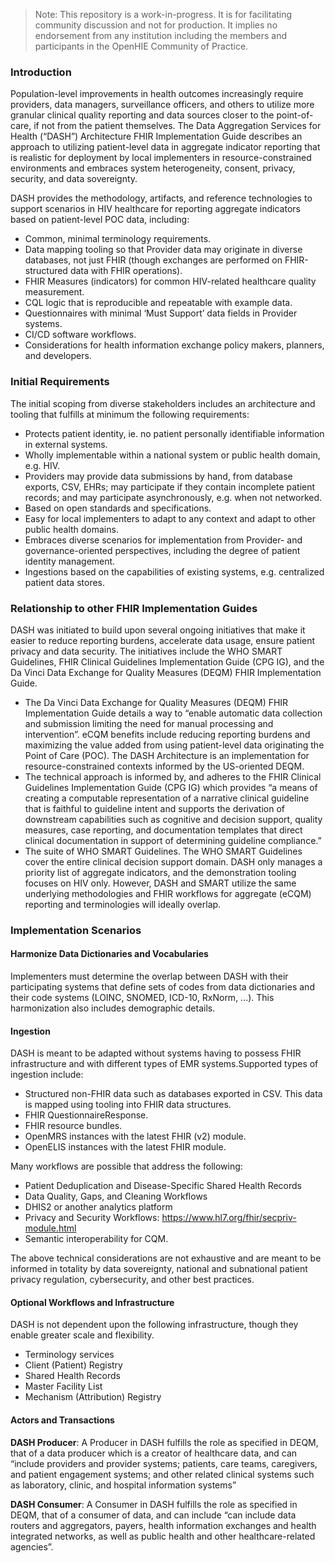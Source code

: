 > Note: This repository is a work-in-progress. It is for facilitating community discussion and not for production. It implies no endorsement from any institution including the members and participants in the OpenHIE Community of Practice.

### Introduction

Population-level improvements in health outcomes increasingly require providers, data managers, surveillance officers, and others to utilize more granular clinical quality reporting and data sources closer to the point-of-care, if not from the patient themselves. The Data Aggregation Services for Health (“DASH”) Architecture FHIR Implementation Guide describes an approach to utilizing patient-level data in aggregate indicator reporting that is realistic for deployment by local implementers in resource-constrained environments and embraces system heterogeneity, consent, privacy, security, and data sovereignty.

DASH provides the methodology, artifacts, and reference technologies to support scenarios in HIV healthcare for reporting aggregate indicators based on patient-level POC data, including: 

* Common, minimal terminology requirements.
* Data mapping tooling so that Provider data may originate in diverse databases, not just FHIR (though exchanges are performed on FHIR-structured data with FHIR operations).
* FHIR Measures (indicators) for common HIV-related healthcare quality measurement.
* CQL logic that is reproducible and repeatable with example data.
* Questionnaires with minimal ‘Must Support’ data fields in Provider systems.
* CI/CD software workflows.
* Considerations for health information exchange policy makers, planners, and developers.

### Initial Requirements

The initial scoping from diverse stakeholders includes an architecture and tooling that fulfills at minimum the following requirements:

* Protects patient identity, ie. no patient personally identifiable information in external systems.
* Wholly implementable within a national system or public health domain, e.g. HIV.
* Providers may provide data submissions by hand, from database exports, CSV, EHRs; may participate if they contain incomplete patient records; and may participate asynchronously, e.g. when not networked.
* Based on open standards and specifications.
* Easy for local implementers to adapt to any context and adapt to other public health domains.
* Embraces diverse scenarios for implementation from Provider- and governance-oriented perspectives, including the degree of patient identity management.
* Ingestions based on the capabilities of existing systems, e.g. centralized patient data stores.

### Relationship to other FHIR Implementation Guides

DASH was initiated to build upon several ongoing initiatives that make it easier to reduce reporting burdens, accelerate data usage, ensure patient privacy and data security. The initiatives include the WHO SMART Guidelines, FHIR Clinical Guidelines Implementation Guide (CPG IG), and the Da Vinci Data Exchange for Quality Measures (DEQM) FHIR Implementation Guide.

* The Da Vinci Data Exchange for Quality Measures (DEQM) FHIR Implementation Guide details a way to “enable automatic data collection and submission limiting the need for manual processing and intervention”. eCQM benefits include reducing reporting burdens and maximizing the value added from using patient-level data originating the Point of Care (POC). The DASH Architecture is an implementation for resource-constrained contexts informed by the US-oriented DEQM.
* The technical approach is informed by, and adheres to the FHIR Clinical Guidelines Implementation Guide (CPG IG) which provides “a means of creating a computable representation of a narrative clinical guideline that is faithful to guideline intent and supports the derivation of downstream capabilities such as cognitive and decision support, quality measures, case reporting, and documentation templates that direct clinical documentation in support of determining guideline compliance.”
* The suite of WHO SMART Guidelines. The WHO SMART Guidelines cover the entire clinical decision support domain. DASH only manages a priority list of aggregate indicators, and the demonstration tooling focuses on HIV only.  However, DASH and SMART utilize the same underlying methodologies and FHIR workflows for aggregate (eCQM) reporting and terminologies will ideally overlap.

### Implementation Scenarios

#### Harmonize Data Dictionaries and Vocabularies

Implementers must determine the overlap between DASH with their participating systems that define sets of codes from data dictionaries and their code systems (LOINC, SNOMED, ICD-10, RxNorm, ...). This harmonization also includes demographic details.

#### Ingestion

DASH is meant to be adapted without systems having to possess FHIR infrastructure and with different types of EMR systems.Supported types of ingestion include:

* Structured non-FHIR data such as databases exported in CSV. This data is mapped using tooling into FHIR data structures.
* FHIR QuestionnaireResponse.
* FHIR resource bundles.
* OpenMRS instances with the latest FHIR (v2) module.
* OpenELIS instances with the latest FHIR module.

Many workflows are possible that address the following:
* Patient Deduplication and Disease-Specific Shared Health Records
* Data Quality, Gaps, and Cleaning Workflows
* DHIS2 or another analytics platform
* Privacy and Security Workflows: https://www.hl7.org/fhir/secpriv-module.html
* Semantic interoperability for CQM.

The above technical considerations are not exhaustive and are meant to be informed in totality by data sovereignty, national and subnational patient privacy regulation, cybersecurity, and other best practices.

#### Optional Workflows and Infrastructure

DASH is not dependent upon the following infrastructure, though they enable greater scale and flexibility.

* Terminology services
* Client (Patient) Registry
* Shared Health Records
* Master Facility List
* Mechanism (Attribution) Registry

#### Actors and Transactions

**DASH Producer**: A Producer in DASH fulfills the role as specified in DEQM, that of a data producer which is a creator of healthcare data, and can “include providers and provider systems; patients, care teams, caregivers, and patient engagement systems; and other related clinical systems such as laboratory, clinic, and hospital information systems”

**DASH Consumer**: A Consumer in DASH fulfills the role as specified in DEQM, that of a consumer of data, and can include “can include data routers and aggregators, payers, health information exchanges and health integrated networks, as well as public health and other healthcare-related agencies”.
